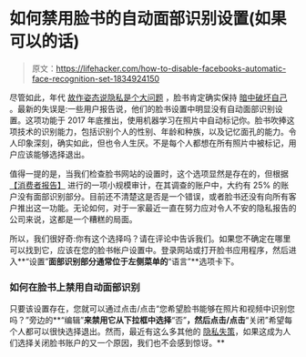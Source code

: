 # 如何禁用脸书的自动面部识别设置(如果可以的话)

> 原文：<https://lifehacker.com/how-to-disable-facebooks-automatic-face-recognition-set-1834924150>

尽管如此，年代 [故作姿态说隐私是个大问题](https://www.facebook.com/help/592679377575472?helpref=related) ，脸书肯定确实保持 [暗中破坏自己](https://lifehacker.com/how-to-delete-the-contacts-that-facebook-uploaded-witho-1834143845) 。最新的失误是:一些用户报告说，他们的脸书设置中明显没有自动面部识别设置。这项功能于 2017 年底推出，使用机器学习在照片中自动标记你。脸书吹捧这项技术的识别能力，包括识别个人的性别、年龄和种族，以及记忆面孔的能力。令人印象深刻，确实如此，但也令人生厌。不是每个人都想在所有照片中被标记，用户应该能够选择退出。



值得一提的是，当我们检查脸书网站的设置时，这个选项显然是存在的，但根据 [【消费者报告】](https://www.consumerreports.org/privacy/facebook-facial-recognition-privacy-setting-missing-for-some-users/) 进行的一项小规模审计，在其调查的账户中，大约有 25% 的账户没有面部识别部分。目前还不清楚这是否是一个错误，或者脸书还没有向所有客户推出这一功能。无论如何，对于一家最近一直在努力应对令人不安的隐私报告的公司来说，这都是一个糟糕的局面。

所以，我们很好奇:你有这个选择吗？请在评论中告诉我们。如果您不确定在哪里可以找到它，应该在您的脸书帐户设置中。登录网站或打开脸书应用程序，然后进入**“设置”**面部识别部分通常位于左侧菜单的**“语言”**选项卡下。

### 如何在脸书上禁用自动面部识别

只要该设置存在，您就可以通过点击/点击“您希望脸书能够在照片和视频中识别您吗？”旁边的**“编辑”**来禁用它从下拉框中选择**“否”**，然后点击/点击**“关闭”希望每个人都可以很快选择退出。然而，最近有这么多其他的 [隐私失策](https://gizmodo.com/facebook-is-just-casually-asking-some-new-users-for-the-1833764891?_ga=2.88883730.804941293.1558360664-1723114163.1524514905)，如果这成为人们选择关闭脸书账户的又一个原因，我们也不会感到惊讶。**